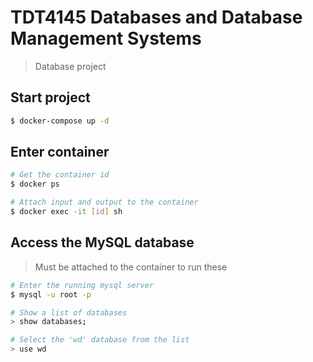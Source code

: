 # TDT4145 Databases and Database Management Systems

> Database project

## Start project

```sh
$ docker-compose up -d
```

## Enter container

```sh
# Get the container id
$ docker ps

# Attach input and output to the container
$ docker exec -it [id] sh

```

## Access the MySQL database

> Must be attached to the container to run these

```sh
# Enter the running mysql server
$ mysql -u root -p

# Show a list of databases
> show databases;

# Select the 'wd' database from the list
> use wd
```


